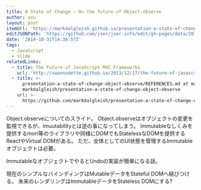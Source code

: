 ```yaml
---
title: A State of Change — On the future of Object.observe
author: azu
layout: post
itemUrl: 'https://markdalgleish.github.io/presentation-a-state-of-change-object-observe/'
editJSONPath: 'https://github.com/jser/jser.info/edit/gh-pages/data/2014/10/index.json'
date: '2014-10-31T14:36:57Z'
tags:
  - JavaScript
  - slide
relatedLinks:
  - title: The Future of JavaScript MVC Frameworks
    url: 'http://swannodette.github.io/2013/12/17/the-future-of-javascript-mvcs/'
  - title: >-
      presentation-a-state-of-change-object-observe/REFERENCES.md at master ·
      markdalgleish/presentation-a-state-of-change-object-observe
    url: >-
      https://github.com/markdalgleish/presentation-a-state-of-change-object-observe/blob/master/REFERENCES.md
---
```

Object.observeについてのスライド。
Object.observeはオブジェクトの変更を監視できるが、Imuutabilityとは逆の事になってしまう。
Immutableなしくみを提供するmori等のライブラリや同様にDOMでもStatelessなDOMを提供するReactやVirtual DOMがある。
ただ、全体としてのUI状態を管理するImmutableオブジェクトは必要。

ImmutableなオブジェクトでやるとUndoの実装が簡単になる話。

現在のシンプルなバインディングはMutableデータをStateful DOMへ結びつける。
未来のレンダリングはImmutableデータをStateless DOMにする?
